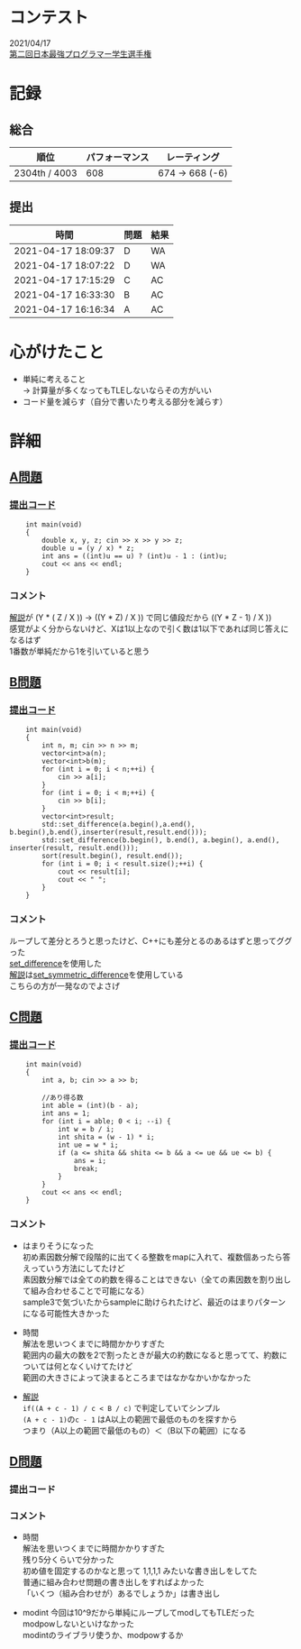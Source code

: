 # コンテスト
2021/04/17<br>
[第二回日本最強プログラマー学生選手権](https://atcoder.jp/contests/jsc2021?lang=ja)

# 記録
## 総合
|  順位  |  パフォーマンス  | レーティング |
| ---- | ---- | ---- |
|  2304th / 4003  |  608  | 674 → 668 (-6) |

## 提出
|  時間  |  問題  | 結果 |
| ---- | ---- | ---- |
|  2021-04-17 18:09:37  |  D  | WA |
|  2021-04-17 18:07:22  |  D  | WA |
|  2021-04-17 17:15:29  |  C  | AC |
|  2021-04-17 16:33:30  |  B  | AC |
|  2021-04-17 16:16:34  |  A  | AC |

# 心がけたこと
* 単純に考えること<br>
 → 計算量が多くなってもTLEしないならその方がいい<br>
* コード量を減らす（自分で書いたり考える部分を減らす）<br>

# 詳細
## [A問題](https://atcoder.jp/contests/jsc2021/tasks/jsc2021_a)
### [提出コード](https://atcoder.jp/contests/jsc2021/submissions/21807343)
```
	int main(void)
	{
		double x, y, z; cin >> x >> y >> z;
		double u = (y / x) * z;
		int ans = ((int)u == u) ? (int)u - 1 : (int)u;
		cout << ans << endl;
	}
```

### コメント
[解説](https://atcoder.jp/contests/jsc2021/editorial/1103)が (Y * ( Z / X )) → ((Y * Z) / X )) で同じ値段だから ((Y * Z - 1) / X ))<br>
感覚がよく分からないけど、Xは1以上なので引く数は1以下であれば同じ答えになるはず<br>
1番数が単純だから1を引いていると思う<br>

## [B問題](https://atcoder.jp/contests/jsc2021/tasks/jsc2021_b)
### [提出コード](https://atcoder.jp/contests/jsc2021/submissions/21814665)
```
	int main(void)
	{
		int n, m; cin >> n >> m;
		vector<int>a(n);
		vector<int>b(m);
		for (int i = 0; i < n;++i) {
			cin >> a[i];
		}
		for (int i = 0; i < m;++i) {
			cin >> b[i];
		}
		vector<int>result;
		std::set_difference(a.begin(),a.end(), b.begin(),b.end(),inserter(result,result.end()));
		std::set_difference(b.begin(), b.end(), a.begin(), a.end(), inserter(result, result.end()));
		sort(result.begin(), result.end());
		for (int i = 0; i < result.size();++i) {
			cout << result[i];
			cout << " ";
		}
	}
```

### コメント
ループして差分とろうと思ったけど、C++にも差分とるのあるはずと思ってググった<br>
[set_difference](https://cpprefjp.github.io/reference/algorithm/set_difference.html)を使用した<br>
[解説](https://atcoder.jp/contests/jsc2021/editorial/1104)は[set_symmetric_difference](https://cpprefjp.github.io/reference/algorithm/set_symmetric_difference.html)を使用している<br>
こちらの方が一発なのでよさげ

## [C問題](https://atcoder.jp/contests/jsc2021/tasks/jsc2021_c)
### [提出コード](https://atcoder.jp/contests/jsc2021/submissions/21822527)
```
	int main(void)
	{
		int a, b; cin >> a >> b;
		
		//あり得る数
		int able = (int)(b - a);
		int ans = 1;
		for (int i = able; 0 < i; --i) {
			int w = b / i;
			int shita = (w - 1) * i;
			int ue = w * i;
			if (a <= shita && shita <= b && a <= ue && ue <= b) {
				ans = i;
				break;
			}
		}
		cout << ans << endl;
	}
```

### コメント
* はまりそうになった<br>
初め素因数分解で段階的に出てくる整数をmapに入れて、複数個あったら答えっていう方法にしてたけど<br>
素因数分解では全ての約数を得ることはできない（全ての素因数を割り出して組み合わせることで可能になる）<br>
sample3で気づいたからsampleに助けられたけど、最近のはまりパターンになる可能性大きかった<br>

* 時間<br>
解法を思いつくまでに時間かかりすぎた<br>
範囲内の最大の数を2で割ったときが最大の約数になると思ってて、約数については何となくいけてたけど<br>
範囲の大きさによって決まるところまではなかなかいかなかった<br>

* [解説](https://atcoder.jp/contests/jsc2021/editorial/1105)<br>
```if((A + c - 1) / c < B / c)``` で判定していてシンプル<br>
```(A + c - 1)```の```c - 1``` はA以上の範囲で最低のものを探すから<br>
つまり（A以上の範囲で最低のもの）＜（B以下の範囲）になる

## [D問題](https://atcoder.jp/contests/jsc2021/tasks/jsc2021_d)
### 提出コード

### コメント
* 時間<br>
解法を思いつくまでに時間かかりすぎた<br>
残り5分くらいで分かった<br>
初め値を固定するのかなと思って 1,1,1,1 みたいな書き出しをしてた<br>
普通に組み合わせ問題の書き出しをすればよかった<br>
「いくつ（組み合わせが）あるでしょうか」は書き出し<br>

* modint
今回は10^9だから単純にループしてmodしてもTLEだった<br>
modpowしないといけなかった<br>
modintのライブラリ使うか、modpowするか